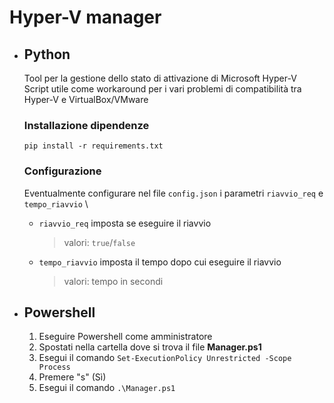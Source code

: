 # Hyper-V manager

- ## Python
    Tool per la gestione dello stato di attivazione di Microsoft Hyper-V \
    Script utile come workaround per i vari problemi di compatibilità tra Hyper-V e VirtualBox/VMware

    ### Installazione dipendenze

    `pip install -r requirements.txt`

    ### Configurazione

    Eventualmente configurare nel file `config.json` i parametri `riavvio_req` e `tempo_riavvio` \

  - `riavvio_req` imposta se eseguire il riavvio

    > valori: `true`/`false`

  - `tempo_riavvio` imposta il tempo dopo cui eseguire il riavvio

    > valori: tempo in secondi


- ## Powershell
  
  1. Eseguire Powershell come amministratore
  2. Spostati nella cartella dove si trova il file <b>Manager.ps1</b>
  3. Esegui il comando `Set-ExecutionPolicy Unrestricted -Scope Process`
  4. Premere "s" (Sì)
  5. Esegui il comando `.\Manager.ps1`
